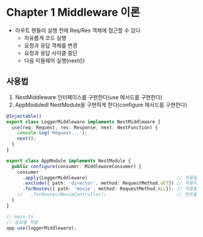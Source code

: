 # Chapter 1 Middleware 이론

- 라우트 핸들러 실행 전에 Req/Res 객체에 접근할 수 있다
  - 자유롭게 코드 실행
  - 요청과 응답 객체를 변경
  - 요청과 응답 사이클 중단
  - 다음 미들웨어 실행(next())

## 사용법

1. NestMiddleware 인터페이스를 구현한다(use 메서드를 구현한다)
2. AppModuledl NestModule을 구현하게 한다(configure 메서드를 구현한다)

```ts
@Injectable()
export class LoggerMiddleware implements NestMiddleware {
  use(req: Request, res: Response, next: NextFunction) {
    console.log('Request...');
    next();
  }
}

export class AppModule implements NestModule {
  public configure(consumer: MiddlewareConsumer) {
    consumer
      .apply(LoggerMiddleware)                                 // 적용할 미들웨어
      .exclude({ path: 'director', method: RequestMethod.GET}) // 적용하지 않을 라우트(파라미터에 여러개가 들어갈 수 있고 path에 Regex도 사용가능하다)
      .forRoutes({ path: 'movie', method: RequestMethod.ALL}); // 적용할 라우트(물론 여기도 여러개가 들어갈 수 있고 path에 Regex도 사용가능하다)
    //   .forRoutes(MovieController);                          // 컨트롤러 자체를 넣을 수도 있다
  }
}

// main.ts
// 글로벌 적용
app.use(loggerMiddleware);
```
